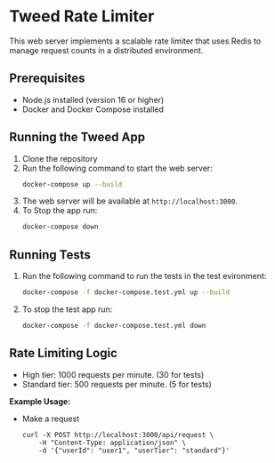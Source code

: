 # Tweed Rate Limiter

This web server implements a scalable rate limiter that uses Redis to manage request counts in a distributed environment.

## Prerequisites

- Node.js installed (version 16 or higher)
- Docker and Docker Compose installed

## Running the Tweed App

1. Clone the repository
2. Run the following command to start the web server:
    ```bash
    docker-compose up --build
    ```
3. The web server will be available at `http://localhost:3000`.
4. To Stop the app run:
    ```bash
    docker-compose down
    ```

## Running Tests

1. Run the following command to run the tests in the test evironment:
    ```bash
    docker-compose -f docker-compose.test.yml up --build
    ```
2. To stop the test app run:
    ```bash
    docker-compose -f docker-compose.test.yml down
    ```

## Rate Limiting Logic

- High tier: 1000 requests per minute. (30 for tests)
- Standard tier: 500 requests per minute. (5 for tests)


**Example Usage:**

- Make a request
    ```
    curl -X POST http://localhost:3000/api/request \
        -H "Content-Type: application/json" \
        -d '{"userId": "user1", "userTier": "standard"}'
    ```
